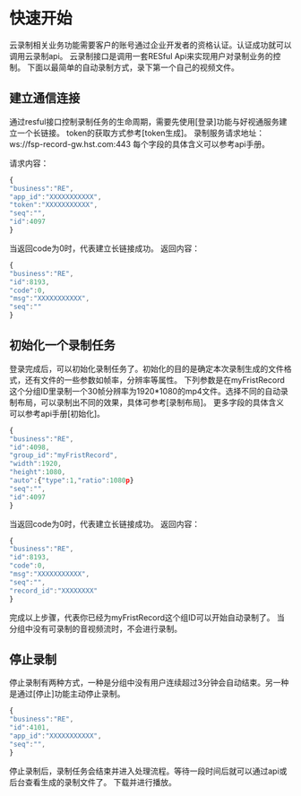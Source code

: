 # 快速开始

云录制相关业务功能需要客户的账号通过企业开发者的资格认证。认证成功就可以调用云录制api。
云录制接口是调用一套RESful Api来实现用户对录制业务的控制。
下面以最简单的自动录制方式，录下第一个自己的视频文件。

## 建立通信连接

通过resful接口控制录制任务的生命周期，需要先使用[登录]功能与好视通服务建立一个长链接。
token的获取方式参考[token生成]。
录制服务请求地址：ws://fsp-record-gw.hst.com:443
每个字段的具体含义可以参考api手册。

请求内容：

```js
{
"business":"RE",
"app_id":"XXXXXXXXXXX",
"token":"XXXXXXXXXXX",
"seq":"",
"id":4097
}
```

当返回code为0时，代表建立长链接成功。
返回内容：
```js
{
"business":"RE",
"id":8193,
"code":0,
"msg":"XXXXXXXXXXX",
"seq":""
}
```

## 初始化一个录制任务

登录完成后，可以初始化录制任务了。初始化的目的是确定本次录制生成的文件格式，还有文件的一些参数如帧率，分辨率等属性。
下列参数是在myFristRecord这个分组ID里录制一个30帧分辨率为1920*1080的mp4文件。选择不同的自动录制布局，可以录制出不同的效果，具体可参考[录制布局]。
更多字段的具体含义可以参考api手册[初始化]。

```js
{
"business":"RE",
"id":4098,
"group_id":"myFristRecord",
"width":1920,
"height":1080,
"auto":{"type":1,"ratio":1080p}
"seq":"",
"id":4097
}
```

当返回code为0时，代表建立长链接成功。
返回内容：

```js
{
"business":"RE",
"id":8193,
"code":0,
"msg":"XXXXXXXXXXX",
"seq":"",
"record_id":"XXXXXXXX"
}
```
完成以上步骤，代表你已经为myFristRecord这个组ID可以开始自动录制了。
当分组中没有可录制的音视频流时，不会进行录制。

## 停止录制

停止录制有两种方式，一种是分组中没有用户连续超过3分钟会自动结束。另一种是通过[停止]功能主动停止录制。


```js
{
"business":"RE",
"id":4101,
"app_id":"XXXXXXXXXXX",
"seq":"",
}
```

停止录制后，录制任务会结束并进入处理流程。等待一段时间后就可以通过api或后台查看生成的录制文件了。
下载并进行播放。

